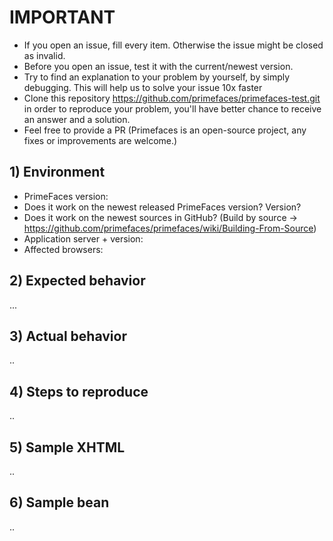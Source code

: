 # IMPORTANT 
- If you open an issue, fill every item. Otherwise the issue might be closed as invalid.
- Before you open an issue, test it with the current/newest version.
- Try to find an explanation to your problem by yourself, by simply debugging. This will help us to solve your issue 10x faster
- Clone this repository https://github.com/primefaces/primefaces-test.git in order to reproduce your problem, you'll have better chance to receive an answer and a solution.
- Feel free to provide a PR (Primefaces is an open-source project, any fixes or improvements are welcome.)

## 1) Environment
- PrimeFaces version:
- Does it work on the newest released PrimeFaces version? Version?
- Does it work on the newest sources in GitHub? (Build by source -> https://github.com/primefaces/primefaces/wiki/Building-From-Source)
- Application server + version:
- Affected browsers:

## 2) Expected behavior

...

## 3) Actual behavior

..

## 4) Steps to reproduce

.. 

## 5) Sample XHTML

..

## 6) Sample bean

..
